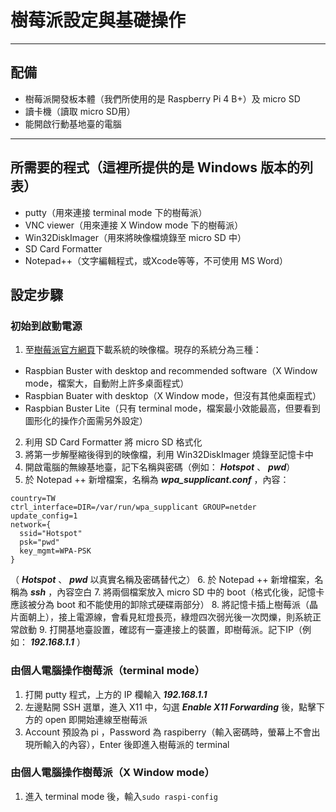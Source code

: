 # 樹莓派設定與基礎操作
---
## 配備
* 樹莓派開發板本體（我們所使用的是 Raspberry Pi 4 B+）及 micro SD
* 讀卡機（讀取 micro SD用）
* 能開啟行動基地臺的電腦
---
## 所需要的程式（這裡所提供的是 Windows 版本的列表）
* putty（用來連接 terminal mode 下的樹莓派）
* VNC viewer（用來連接 X Window mode 下的樹莓派）
* Win32DiskImager（用來將映像檔燒錄至 micro SD 中）
* SD Card Formatter
* Notepad++（文字編輯程式，或Xcode等等，不可使用 MS Word）

## 設定步驟

### 初始到啟動電源
1. 至[樹莓派官方網頁](https://www.raspberrypi.org/downloads/raspbian/)下載系統的映像檔。現存的系統分為三種：
  + Raspbian Buster with desktop and recommended software（X Window mode，檔案大，自動附上許多桌面程式）
  + Raspbian Buater with desktop（X Window mode，但沒有其他桌面程式）
  + Raspbian Buster Lite（只有 terminal mode，檔案最小效能最高，但要看到圖形化的操作介面需另外設定）
2. 利用 SD Card Formatter 將 micro SD 格式化
3. 將第一步解壓縮後得到的映像檔，利用 Win32DiskImager 燒錄至記憶卡中
4. 開啟電腦的無線基地臺，記下名稱與密碼（例如： **_Hotspot_** 、 **_pwd_**）
5. 於 Notepad ++ 新增檔案，名稱為 **_wpa_supplicant.conf_** ，內容：
```
country=TW
ctrl_interface=DIR=/var/run/wpa_supplicant GROUP=netder
update_config=1
network={
  ssid="Hotspot"
  psk="pwd"
  key_mgmt=WPA-PSK
}
```
（ **_Hotspot_** 、 **_pwd_** 以真實名稱及密碼替代之）
6. 於 Notepad ++ 新增檔案，名稱為 **_ssh_** ，內容空白
7. 將兩個檔案放入 micro SD 中的 boot（格式化後，記憶卡應該被分為 boot 和不能使用的卸除式硬碟兩部分）
8. 將記憶卡插上樹莓派（晶片面朝上），接上電源線，會看見紅燈長亮，綠燈四次弱光後一次閃爍，則系統正常啟動
9. 打開基地臺設置，確認有一臺連接上的裝置，即樹莓派。記下IP（例如： **_192.168.1.1_** ）

### 由個人電腦操作樹莓派（terminal mode）
1. 打開 putty 程式，上方的 IP 欄輸入 **_192.168.1.1_**
2. 左邊點開 SSH 選單，進入 X11 中，勾選 **_Enable X11 Forwarding_** 後，點擊下方的 open 即開始連線至樹莓派
3. Account 預設為 pi ，Password 為 raspiberry（輸入密碼時，螢幕上不會出現所輸入的內容），Enter 後即進入樹莓派的 terminal

### 由個人電腦操作樹莓派（X Window mode）
1. 進入 terminal mode 後，輸入`sudo raspi-config`
